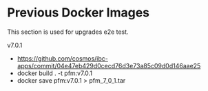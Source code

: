 # Previous Docker Images

This section is used for upgrades e2e test.

v7.0.1

- <https://github.com/cosmos/ibc-apps/commit/04e47eb429d0cecd76d3e73a85c09d0d146aae25>
- docker build . -t pfm:v7.0.1
- docker save pfm:v7.0.1 > pfm_7_0_1.tar